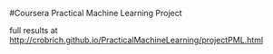 #Coursera Practical Machine Learning Project

full results at
http://crobrich.github.io/PracticalMachineLearning/projectPML.html

